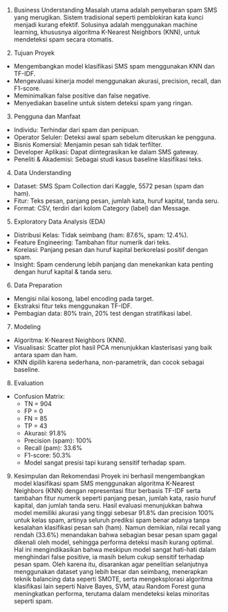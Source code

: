 1. Business Understanding
Masalah utama adalah penyebaran spam SMS yang merugikan. Sistem tradisional seperti pemblokiran kata kunci menjadi kurang efektif. Solusinya adalah menggunakan machine learning, khususnya algoritma K-Nearest Neighbors (KNN), untuk mendeteksi spam secara otomatis.

2. Tujuan Proyek
* Mengembangkan model klasifikasi SMS spam menggunakan KNN dan TF-IDF.
* Mengevaluasi kinerja model menggunakan akurasi, precision, recall, dan F1-score.
* Meminimalkan false positive dan false negative.
* Menyediakan baseline untuk sistem deteksi spam yang ringan.

3. Pengguna dan Manfaat
* Individu: Terhindar dari spam dan penipuan.
* Operator Seluler: Deteksi awal spam sebelum diteruskan ke pengguna.
* Bisnis Komersial: Menjamin pesan sah tidak terfilter.
* Developer Aplikasi: Dapat diintegrasikan ke dalam SMS gateway.
* Peneliti & Akademisi: Sebagai studi kasus baseline klasifikasi teks.

4. Data Understanding
* Dataset: SMS Spam Collection dari Kaggle, 5572 pesan (spam dan ham).
* Fitur: Teks pesan, panjang pesan, jumlah kata, huruf kapital, tanda seru.
* Format: CSV, terdiri dari kolom Category (label) dan Message.

5. Exploratory Data Analysis (EDA)
* Distribusi Kelas: Tidak seimbang (ham: 87.6%, spam: 12.4%).
* Feature Engineering: Tambahan fitur numerik dari teks.
* Korelasi: Panjang pesan dan huruf kapital berkorelasi positif dengan spam.
* Insight: Spam cenderung lebih panjang dan menekankan kata penting dengan huruf kapital & tanda seru.

6. Data Preparation
* Mengisi nilai kosong, label encoding pada target.
* Ekstraksi fitur teks menggunakan TF-IDF.
* Pembagian data: 80% train, 20% test dengan stratifikasi label.

7. Modeling
* Algoritma: K-Nearest Neighbors (KNN).
* Visualisasi: Scatter plot hasil PCA menunjukkan klasterisasi yang baik antara spam dan ham.
* KNN dipilih karena sederhana, non-parametrik, dan cocok sebagai baseline.

8. Evaluation
* Confusion Matrix:
  * TN = 904
  * FP = 0
  * FN = 85
  * TP = 43
  * Akurasi: 91.8%
  * Precision (spam): 100%
  * Recall (pam): 33.6%
  * F1-score: 50.3%
  * Model sangat presisi tapi kurang sensitif terhadap spam.

9. Kesimpulan dan Rekomendasi
Proyek ini berhasil mengembangkan model klasifikasi spam SMS menggunakan algoritma K-Nearest Neighbors (KNN) dengan representasi fitur berbasis TF-IDF serta tambahan fitur numerik seperti panjang pesan, jumlah kata, rasio huruf kapital, dan jumlah tanda seru. Hasil evaluasi menunjukkan bahwa model memiliki akurasi yang tinggi sebesar 91.8% dan precision 100% untuk kelas spam, artinya seluruh prediksi spam benar adanya tanpa kesalahan klasifikasi pesan sah (ham). Namun demikian, nilai recall yang rendah (33.6%) menandakan bahwa sebagian besar pesan spam gagal dikenali oleh model, sehingga performa deteksi masih kurang optimal. Hal ini mengindikasikan bahwa meskipun model sangat hati-hati dalam menghindari false positive, ia masih belum cukup sensitif terhadap pesan spam. Oleh karena itu, disarankan agar penelitian selanjutnya menggunakan dataset yang lebih besar dan seimbang, menerapkan teknik balancing data seperti SMOTE, serta mengeksplorasi algoritma klasifikasi lain seperti Naive Bayes, SVM, atau Random Forest guna meningkatkan performa, terutama dalam mendeteksi kelas minoritas seperti spam.

